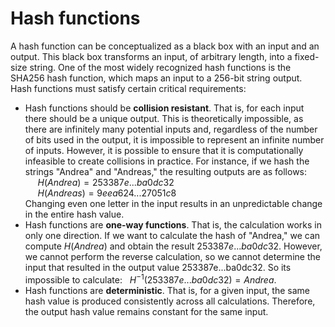 # Hash functions

A hash function can be conceptualized as a black box with an input and an output. This black box transforms an input, of arbitrary length, into a fixed-size string. One of the most widely recognized hash functions is the SHA256 hash function, which maps an input to a 256-bit string output. Hash functions must satisfy certain critical requirements:

- Hash functions should be **collision resistant**. That is, for each input there should be a unique output. This is theoretically impossible, as there are infinitely many potential inputs and, regardless of the number of bits used in the output, it is impossible to represent an infinite number of inputs. However, it is possible to ensure that it is computationally infeasible to create collisions in practice. For instance, if we hash the strings "Andrea" and "Andreas," the resulting outputs are as follows:\
    &nbsp;&nbsp;&nbsp;&nbsp;&nbsp;$H(Andrea) = 253387e...ba0dc32$\
    &nbsp;&nbsp;&nbsp;&nbsp;&nbsp;$H(Andreas) = 9eea624...27051c8$\
    Changing even one letter in the input results in an unpredictable change in the entire hash value.
- Hash functions are **one-way functions**. That is, the calculation works in only one direction. If we want to calculate the hash of "Andrea," we can compute $H(Andrea)$ and obtain the result $253387e...ba0dc32$. However, we cannot perform the reverse calculation, so we cannot determine the input that resulted in the output value 253387e...ba0dc32. So its impossible to calculate:
    &nbsp;&nbsp;$H^{-1}(253387e...ba0dc32) = Andrea$.
- Hash functions are **deterministic**. That is, for a given input, the same hash value is produced consistently across all calculations. Therefore, the output hash value remains constant for the same input.
